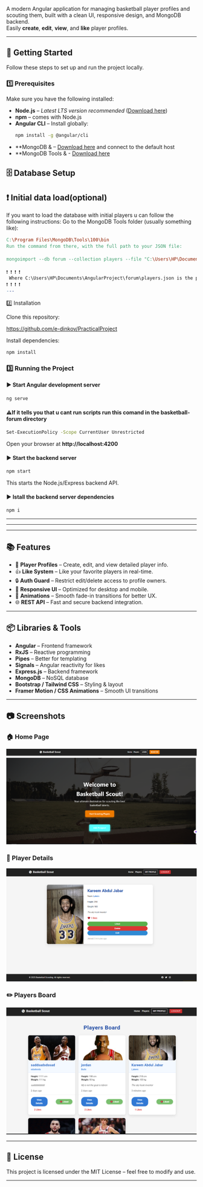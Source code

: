 
A modern Angular application for managing basketball player profiles and scouting them, built with a clean UI, responsive design, and MongoDB backend.  
Easily **create**, **edit**, **view**, and **like** player profiles.

---

## 🚀 Getting Started

Follow these steps to set up and run the project locally.

### 1️⃣ Prerequisites
Make sure you have the following installed:

- **Node.js** – _Latest LTS version recommended_ ([Download here](https://nodejs.org/))
- **npm** – comes with Node.js
- **Angular CLI** – Install globally:
  ```bash
  npm install -g @angular/cli
  ```
- **MongoDB &  – [Download here](https://www.mongodb.com/try/download/community)
and connect to the default host
- **MongoDB Tools & - [Download here](https://www.mongodb.com/try/download/database-tools)

## 🗄 Database Setup

## ❗ Initial data load(optional)
 If you want to load the database with initial players u can follow the following instructions:
 Go to the MongoDB Tools folder (usually something like):

```makefile
C:\Program Files\MongoDB\Tools\100\bin
Run the command from there, with the full path to your JSON file:

mongoimport --db forum --collection players --file "C:\Users\HP\Documents\AngularProject\forum\players.json" --jsonArray

❗ ❗ ❗ ❗ 
 Where C:\Users\HP\Documents\AngularProject\forum\players.json is the path to the players.json file which is in the forum folder of the project
❗ ❗ ❗ ❗ 
---
```






 2️⃣ Installation

Clone this repository:

https://github.com/e-dinkov/PracticalProject


Install dependencies:
```bash
npm install
```



### 3️⃣ Running the Project

#### ▶️ Start Angular development server
```bash
ng serve
```


#### ⚠️If it tells you that u cant run scripts run this comand in the basketball-forum directory 
```bash
Set-ExecutionPolicy -Scope CurrentUser Unrestricted
```
Open your browser at **http://localhost:4200**

#### ▶️ Start the backend server
```bash
npm start
```
This starts the Node.js/Express backend API.
 
 #### ▶️ Istall the backend server dependencies
```bash
npm i
```

---
---


---

## 📚 Features

- 👤 **Player Profiles** – Create, edit, and view detailed player info.
- 👍 **Like System** – Like your favorite players in real-time.
- 🔒 **Auth Guard** – Restrict edit/delete access to profile owners.
- 📱 **Responsive UI** – Optimized for desktop and mobile.
- 🎨 **Animations** – Smooth fade-in transitions for better UX.
- 🌐 **REST API** – Fast and secure backend integration.

---

## 📦 Libraries & Tools

- **Angular** – Frontend framework
- **RxJS** – Reactive programming
- **Pipes** – Better for  templating
- **Signals** – Angular reactivity for likes
- **Express.js** – Backend framework
- **MongoDB** – NoSQL database
- **Bootstrap / Tailwind CSS** – Styling & layout
- **Framer Motion / CSS Animations** – Smooth UI transitions

---

## 📷 Screenshots


### 🏠 Home Page
![Home Page Screenshot](./basketball-forum/public/Screenshot_3.png)

### 📄 Player Details
![Player Details Screenshot](/basketball-forum/public/Screenshot_4.png)

### ✏️ Players Board
![Players Board](/basketball-forum/public/Screenshot_5.png)

---

## 📜 License

This project is licensed under the MIT License – feel free to modify and use.

---
```

